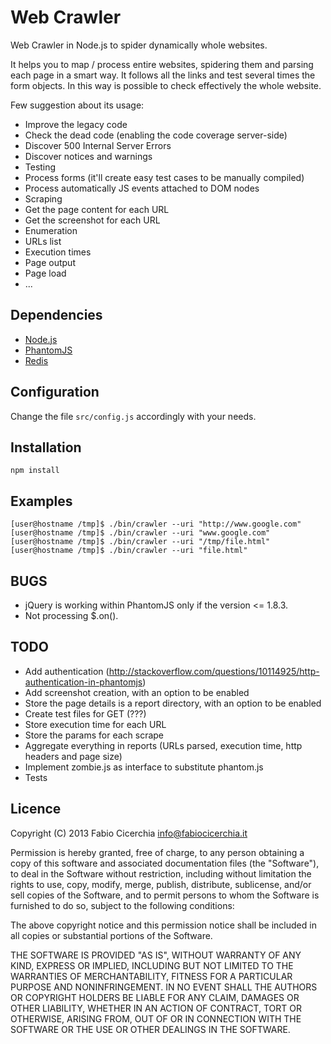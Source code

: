 # Web Crawler

Web Crawler in Node.js to spider dynamically whole websites.

It helps you to map / process entire websites, spidering them and parsing each
page in a smart way. It follows all the links and test several times the form
objects. In this way is possible to check effectively the whole website.

Few suggestion about its usage:

 * Improve the legacy code
  * Check the dead code (enabling the code coverage server-side)
  * Discover 500 Internal Server Errors
  * Discover notices and warnings
 * Testing
  * Process forms (it'll create easy test cases to be manually compiled)
  * Process automatically JS events attached to DOM nodes
 * Scraping
  * Get the page content for each URL
  * Get the screenshot for each URL
 * Enumeration
  * URLs list
  * Execution times
  * Page output
  * Page load
 * ...

## Dependencies

 * [Node.js](http://nodejs.org/download/)
 * [PhantomJS](http://phantomjs.org/download.html)
 * [Redis](http://redis.io/download)

## Configuration

Change the file `src/config.js` accordingly with your needs.

## Installation

```
npm install
```

## Examples

```
[user@hostname /tmp]$ ./bin/crawler --uri "http://www.google.com"
[user@hostname /tmp]$ ./bin/crawler --uri "www.google.com"
[user@hostname /tmp]$ ./bin/crawler --uri "/tmp/file.html"
[user@hostname /tmp]$ ./bin/crawler --uri "file.html"
```

## BUGS

 * jQuery is working within PhantomJS only if the version <= 1.8.3.
 * Not processing $.on().

## TODO

 * Add authentication (http://stackoverflow.com/questions/10114925/http-authentication-in-phantomjs)
 * Add screenshot creation, with an option to be enabled
 * Store the page details is a report directory, with an option to be enabled
 * Create test files for GET (???)
 * Store execution time for each URL
 * Store the params for each scrape
 * Aggregate everything in reports (URLs parsed, execution time, http headers
   and page size)
 * Implement zombie.js as interface to substitute phantom.js
 * Tests

## Licence

Copyright (C) 2013 Fabio Cicerchia <info@fabiocicerchia.it>

Permission is hereby granted, free of charge, to any person obtaining a copy of
this software and associated documentation files (the "Software"), to deal in
the Software without restriction, including without limitation the rights to
use, copy, modify, merge, publish, distribute, sublicense, and/or sell copies of
the Software, and to permit persons to whom the Software is furnished to do so,
subject to the following conditions:

The above copyright notice and this permission notice shall be included in all
copies or substantial portions of the Software.

THE SOFTWARE IS PROVIDED "AS IS", WITHOUT WARRANTY OF ANY KIND, EXPRESS OR
IMPLIED, INCLUDING BUT NOT LIMITED TO THE WARRANTIES OF MERCHANTABILITY, FITNESS
FOR A PARTICULAR PURPOSE AND NONINFRINGEMENT. IN NO EVENT SHALL THE AUTHORS OR
COPYRIGHT HOLDERS BE LIABLE FOR ANY CLAIM, DAMAGES OR OTHER LIABILITY, WHETHER
IN AN ACTION OF CONTRACT, TORT OR OTHERWISE, ARISING FROM, OUT OF OR IN
CONNECTION WITH THE SOFTWARE OR THE USE OR OTHER DEALINGS IN THE SOFTWARE.

